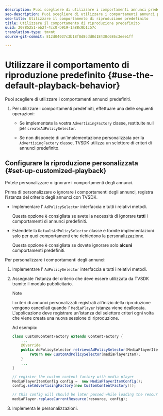 ```yaml
---
description: Puoi scegliere di utilizzare i comportamenti annunci predefiniti.
seo-description: Puoi scegliere di utilizzare i comportamenti annunci predefiniti.
seo-title: Utilizzare il comportamento di riproduzione predefinito
title: Utilizzare il comportamento di riproduzione predefinito
uuid: 20785251-eb2f-4cc0-b919-1a88c0b1c57c
translation-type: tm+mt
source-git-commit: 812d04037c3b18f8d8cdd0d18430c686c3eee1ff

---
```



# Utilizzare il comportamento di riproduzione predefinito {#use-the-default-playback-behavior}

Puoi scegliere di utilizzare i comportamenti annunci predefiniti.

1. Per utilizzare i comportamenti predefiniti, effettuare una delle seguenti operazioni:

   * Se implementate la vostra `AdvertisingFactory` classe, restituite null per `createAdPolicySelector`.

   * Se non disponete di un&#39;implementazione personalizzata per la `AdvertisingFactory` classe, TVSDK utilizza un selettore di criteri di annunci predefinito.

## Configurare la riproduzione personalizzata {#set-up-customized-playback}

Potete personalizzare o ignorare i comportamenti degli annunci.

Prima di personalizzare o ignorare i comportamenti degli annunci, registra l’istanza del criterio degli annunci con TVSDK.

* Implementare l&#39; `AdPolicySelector` interfaccia e tutti i relativi metodi.

   Questa opzione è consigliata se avete la necessità di ignorare **tutti** i comportamenti di annunci predefiniti.

* Estendete la `DefaultAdPolicySelector` classe e fornite implementazioni solo per quei comportamenti che richiedono la personalizzazione.

   Questa opzione è consigliata se dovete ignorare solo **alcuni** comportamenti predefiniti.

Per personalizzare i comportamenti degli annunci:

1. Implementare l&#39; `AdPolicySelector` interfaccia e tutti i relativi metodi.
1. Assegnate l&#39;istanza del criterio che deve essere utilizzata da TVSDK tramite il modulo pubblicitario.

   >[!NOTE]
   >
   >I criteri di annunci personalizzati registrati all&#39;inizio della riproduzione vengono cancellati quando l&#39; `MediaPlayer` istanza viene deallocata. L&#39;applicazione deve registrare un&#39;istanza del selettore criteri ogni volta che viene creata una nuova sessione di riproduzione.

   Ad esempio:

   ```java
   class CustomContentFactory extends ContentFactory { 
       ... 
       @Override 
       public AdPolicySelector retrieveAdPolicySelector(MediaPlayerItem mediaPlayerItem) { 
           return new CustomAdPolicySelector(mediaPlayerItem); 
       } 
       ... 
   } 
   
   // register the custom content factory with media player 
   MediaPlayerItemConfig config =  new MediaPlayerItemConfig(); 
   config.setAdvertisingFactory(new CustomContentFactory()); 
   
   // this config will should be later passed while loading the resource 
   mediaPlayer.replaceCurrentResource(resource, config);
   ```

1. Implementa le personalizzazioni.